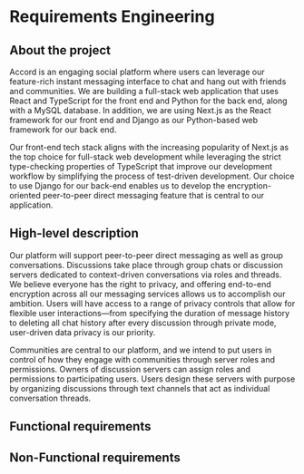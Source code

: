 # Requirements Engineering

## About the project

Accord is an engaging social platform where users can leverage our feature-rich instant messaging interface to chat and hang out with friends and communities. We are building a full-stack web application that uses React and TypeScript for the front end and Python for the back end, along with a MySQL database. In addition, we are using Next.js as the React framework for our front end and Django as our Python-based web framework for our back end.

Our front-end tech stack aligns with the increasing popularity of Next.js as the top choice for full-stack web development while leveraging the strict type-checking properties of TypeScript that improve our development workflow by simplifying the process of test-driven development. Our choice to use Django for our back-end enables us to develop the encryption-oriented peer-to-peer direct messaging feature that is central to our application.

## High-level description

Our platform will support peer-to-peer direct messaging as well as group conversations. Discussions take place through group chats or discussion servers dedicated to context-driven conversations via roles and threads. We believe everyone has the right to privacy, and offering end-to-end encryption across all our messaging services allows us to accomplish our ambition. Users will have access to a range of privacy controls that allow for flexible user interactions—from specifying the duration of message history to deleting all chat history after every discussion through private mode, user-driven data privacy is our priority.

Communities are central to our platform, and we intend to put users in control of how they engage with communities through server roles and permissions. Owners of discussion servers can assign roles and permissions to participating users. Users design these servers with purpose by organizing discussions through text channels that act as individual conversation threads.

## Functional requirements



## Non-Functional requirements


